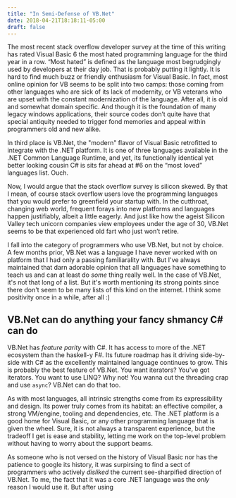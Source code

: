 ```yaml
---
title: "In Semi-Defense of VB.Net"
date: 2018-04-21T18:18:11-05:00
draft: false
---
```


The most recent stack overflow developer survey at the time of this writing has rated Visual Basic 6 the most hated programming language for the third year in a row.  “Most hated” is defined as the  language most begrudgingly used by developers at their day job. That is probably putting it lightly.  It is hard to find much buzz or friendly enthusiasm for Visual Basic.  In fact, most online opinion for VB seems to be split into two camps: those coming from other languages who are sick of its lack of modernity, or VB veterans who are upset with the constant modernization of the language. After all, it is old and somewhat domain specific.  And though it is the foundation of many legacy windows applications, their source codes don’t quite have that special antiquity needed to trigger fond memories and appeal within programmers old and new alike.  

In third place is VB.Net, the "modern" flavor of Visual Basic retrofitted to integrate with the .NET platform.  It is one of three languages available in the .NET Common Language Runtime, and yet, its functionally identical yet better looking cousin C# is sits far ahead at #6 on the “most loved” languages list.  Ouch.

Now, I would argue that the stack overflow survey is silicon skewed.  By that I mean, of course stack overflow users love the programming languages that you would prefer to greenfield your startup with.  In the cutthroat, changing web world, frequent forays into new platforms and languages happen justifiably, albeit a little eagerly.  And just like how the ageist Silicon Valley tech unicorn companies view employees under the age of 30, VB.Net seems to be that experienced old fart who just won’t retire.

I fall into the category of programmers who use VB.Net, but not by choice.  A few months prior, VB.Net was a language I have never worked with on platform that I had only a passing familiarality with.  But I've always maintained that darn adorable opinion that all languages have something to teach us and can at least do _some_ thing really well.  In the case of VB.Net, it's not that long of a list.  But it's worth mentioning its strong points since there don't seem to be many lists of this kind on the internet.  I think some positivity once in a while, after all :)

## VB.Net can do anything your fancy shmancy C# can do

 VB.Net has _feature parity_ with C#.  It has access to more of the .NET ecosystem than the haskell-y F#.  Its future roadmap has it driving side-by-side with C# as the excellently maintained language continues to grow.  This is probably the best feature of VB.Net.  You want iterators? You've got iterators.  You want to use LINQ? Why not!  You wanna cut the threading crap and use `async`? VB.Net can do that too.

 As with most languages, all intrinsic strengths come from its expressibility and design.  Its power truly comes from its habitat: an effective compiler, a strong VM/engine, tooling and dependencies, etc.  The .NET platform is a good home for Visual Basic, or any other programming language that is given the wheel.  Sure, it is not always a transparent experience, but the tradeoff I get is ease and stability, letting me work on the top-level problem without having to worry about the support beams.

 As someone who is not versed on the history of Visual Basic nor has the patience to google its history, it was surpirsing to find a sect of programmers who actively _disliked_ the current see-sharpified direction of VB.Net.  To me, the fact that it was a core .NET language was the _only_ reason I would use it.  But after using 